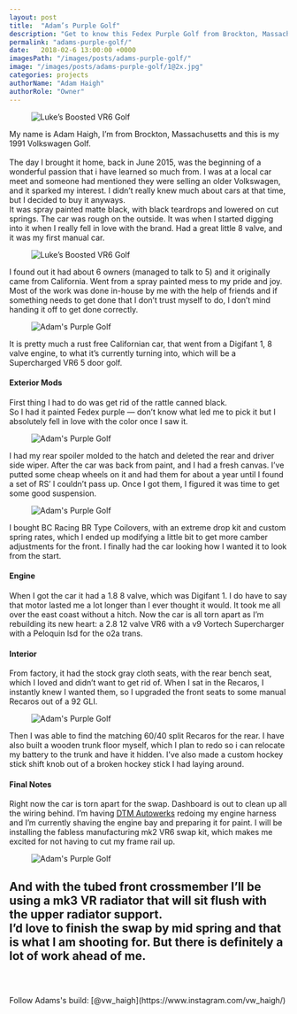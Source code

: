 ```yaml
---
layout: post
title:  "Adam’s Purple Golf"
description: "Get to know this Fedex Purple Golf from Brockton, Massachusetts."
permalink: "adams-purple-golf/"
date:   2018-02-6 13:00:00 +0000
imagesPath: "/images/posts/adams-purple-golf/"
image: "/images/posts/adams-purple-golf/1@2x.jpg"
categories: projects
authorName: "Adam Haigh"
authorRole: "Owner"
---
```


<figure>
  <img src="{{ page.imagesPath }}1.jpg" srcset="{{ page.imagesPath }}1.jpg 1x, {{ page.imagesPath }}1@2x.jpg 2x" alt="Luke’s Boosted VR6 Golf">
</figure>

My name is Adam Haigh, I’m from Brockton, Massachusetts and this is my 1991 Volkswagen Golf.
<br/><br/>
The day I brought it home, back in June 2015, was the beginning of a wonderful passion that i have learned so much from. I was at a local car meet and someone had mentioned they were selling an older Volkswagen, and it sparked my interest. I didn’t really knew much about cars at that time, but I decided to buy it anyways.
<br/>
It was spray painted matte black, with black teardrops and lowered on cut springs. The car was rough on the outside. It was when I started digging into it when I really fell in love with the brand. Had a great little 8 valve, and it was my first manual car.

<figure>
  <img src="{{page.imagesPath}}2.jpg" srcset="{{page.imagesPath}}2.jpg 1x, {{page.imagesPath}}2@2x.jpg 2x" alt="Luke’s Boosted VR6 Golf">
</figure>

I found out it had about 6 owners (managed to talk to 5) and it originally came from California. Went from a spray painted mess to my pride and joy. Most of the work was done in-house by me with the help of friends and if something needs to get done that I don’t trust myself to do, I don’t mind handing it off to get done correctly.

<figure>
  <img src="{{page.imagesPath}}3.jpg" srcset="{{page.imagesPath}}3.jpg 1x, {{page.imagesPath}}3@2x.jpg 2x" alt="Adam's Purple Golf">
</figure>

It is pretty much a rust free Californian car, that went from a Digifant 1, 8 valve engine, to what it’s currently turning into, which will be a Supercharged VR6 5 door golf.


#### Exterior Mods
First thing I had to do was get rid of the rattle canned black.
<br/>
So I had it painted Fedex purple — don’t know what led me to pick it but I absolutely fell in love with the color once I saw it.

<figure>
  <img src="{{page.imagesPath}}4.jpg" srcset="{{page.imagesPath}}4.jpg 1x, {{page.imagesPath}}4@2x.jpg 2x" alt="Adam's Purple Golf">
</figure>

I had my rear spoiler molded to the hatch and deleted the rear and driver side wiper. After the car was back from paint, and I had a fresh canvas. I’ve putted some cheap wheels on it and had them for about a year until I found a set of RS’ I couldn’t pass up. Once I got them, I figured it was time to get some good suspension.
<figure>
  <img src="{{page.imagesPath}}6.jpg" srcset="{{page.imagesPath}}6.jpg 1x, {{page.imagesPath}}6@2x.jpg 2x" alt="Adam's Purple Golf">
</figure>
I bought BC Racing BR Type Coilovers, with an extreme drop kit and custom spring rates, which I ended up modifying a little bit to get more camber adjustments for the front. I finally had the car looking how I wanted it to look from the start.


#### Engine
When I got the car it had a 1.8 8 valve, which was Digifant 1.
I do have to say that motor lasted me a lot longer than I ever thought it would. It took me all over the east coast without a hitch. Now the car is all torn apart as I’m rebuilding its new heart: a 2.8 12 valve VR6 with a v9 Vortech Supercharger with a Peloquin lsd for the o2a trans.


#### Interior
From factory, it had the stock gray cloth seats, with the rear bench seat, which I loved and didn’t want to get rid of. When I sat in the Recaros, I instantly knew I wanted them, so I upgraded the front seats to some manual Recaros out of a 92 GLI.

<figure>
  <img src="{{page.imagesPath}}5.jpg" srcset="{{page.imagesPath}}5.jpg 1x, {{page.imagesPath}}5@2x.jpg 2x" alt="Adam's Purple Golf">
</figure>

Then I was able to find the matching 60/40 split Recaros for the rear. I have also built a wooden trunk floor myself, which I plan to redo so i can relocate my battery to the trunk and have it hidden. I’ve also made a custom hockey stick shift knob out of a broken hockey stick I had laying around.

#### Final Notes
Right now the car is torn apart for the swap. Dashboard is out to clean up all the wiring behind. I’m having [DTM Autowerks](http://dtmautowerks.com) redoing my engine harness and I’m currently shaving the engine bay and preparing it for paint. I will be installing the fabless manufacturing mk2 VR6 swap kit, which makes me excited for not having to cut my frame rail up.

<figure>
  <img src="{{page.imagesPath}}7.jpg" srcset="{{page.imagesPath}}7.jpg 1x, {{page.imagesPath}}7@2x.jpg 2x" alt="Adam's Purple Golf">
</figure>

And with the tubed front crossmember I’ll be using a mk3 VR radiator that will sit flush with the upper radiator support.
<br/>
I’d love to finish the swap by mid spring and that is what I am shooting for. But there is definitely a lot of work ahead of me.
<br/><br/>
-
<br/>
Follow Adams's build: [@vw_haigh](https://www.instagram.com/vw_haigh/)
